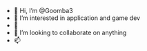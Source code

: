 - 👋 Hi, I’m @Goomba3
- 👀 I’m interested in application and game dev
- 🌱 
- 💞️ I’m looking to collaborate on anything
- 📫 

<!---
Goomba3/Goomba3 is a ✨ special ✨ repository because its `README.md` (this file) appears on your GitHub profile.
You can click the Preview link to take a look at your changes.
--->
